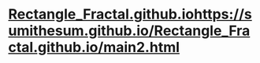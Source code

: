 # [Rectangle_Fractal.github.io](https://sumithesum.github.io/Rectangle_Fractal.github.io/main2.html)https://sumithesum.github.io/Rectangle_Fractal.github.io/main2.html
